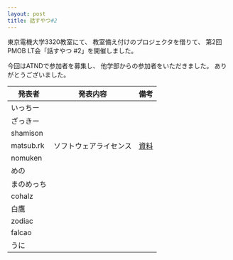 ```yaml
---
layout: post
title: 話すやつ#2
---
```

東京電機大学3320教室にて、
教室備え付けのプロジェクタを借りて、
第2回PMOB LT会「話すやつ #2」を開催しました。

今回はATNDで参加者を募集し、
他学部からの参加者をいただきました。
ありがとうございました。

| 発表者     | 発表内容 | 備考 |
|------------|----------|------|
| いっちー   | | |
| ざっきー   | | |
| shamison   | | |
| matsub.rk  | ソフトウェアライセンス | [資料](http://matsub.github.io/slides/LT_license/) |
| nomuken    | | |
| めの       | | |
| まのめっち | | |
| cohalz     | | |
| 白鷹       | | |
| zodiac     | | |
| falcao     | | |
| うに       | | |
